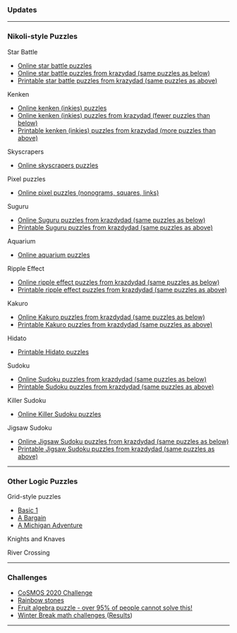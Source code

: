 ### Updates


---

### Nikoli-style Puzzles

Star Battle
   * <a href="https://www.puzzle-star-battle.com/"> Online star battle puzzles </a>
   * <a href="https://krazydad.com/tablet/starbattle/"> Online star battle puzzles from krazydad (same puzzles as below) </a>
   * <a href="https://krazydad.com/starbattle/"> Printable star battle puzzles from krazydad (same puzzles as above) </a>

Kenken
   * <a href="http://www.kenkenpuzzle.com/play_now"> Online kenken (inkies) puzzles </a>
   * <a href="https://krazydad.com/tablet/inkies/"> Online kenken (inkies) puzzles from krazydad (fewer puzzles than below) </a>
   * <a href="https://krazydad.com/inkies/"> Printable kenken (inkies) puzzles from krazydad (more puzzles than above) </a>

Skyscrapers
   * <a href="https://www.puzzle-skyscrapers.com/"> Online skyscrapers puzzles </a>

Pixel puzzles
   * <a href="https://picture-enigmas.com/"> Online pixel puzzles (nonograms, squares, links) </a>

Suguru
   * <a href="https://krazydad.com/tablet/suguru/"> Online Suguru puzzles from krazdydad (same puzzles as below) </a>
   * <a href="https://krazydad.com/suguru/"> Printable Suguru puzzles from krazdydad (same puzzles as above) </a>

Aquarium
   * <a href="https://www.puzzle-aquarium.com/"> Online aquarium puzzles </a>

Ripple Effect
   * <a href="https://krazydad.com/tablet/ripple/"> Online ripple effect puzzles from krazdydad (same puzzles as below) </a>
   * <a href="https://krazydad.com/ripple/"> Printable ripple effect puzzles from krazdydad (same puzzles as above) </a>

Kakuro
   * <a href="https://krazydad.com/tablet/kakuro/"> Online Kakuro puzzles from krazdydad (same puzzles as below) </a>
   * <a href="https://krazydad.com/kakuro/"> Printable Kakuro puzzles from krazdydad (same puzzles as above) </a>

Hidato
   * <a href="https://www.puzzlesandbrains.com/Hidato.php"> Printable Hidato puzzles </a>

Sudoku
   * <a href="https://krazydad.com/tablet/sudoku/"> Online Sudoku puzzles from krazdydad (same puzzles as below) </a>
   * <a href="https://krazydad.com/sudoku/"> Printable Sudoku puzzles from krazdydad (same puzzles as above) </a>

Killer Sudoku
   * <a href="https://www.puzzle-killer-sudoku.com/"> Online Killer Sudoku puzzles </a>

<!--* <a href="https://krazydad.com/tablet/killersudoku/"> Online Killer Sudoku puzzles from krazdydad (same puzzles as below) </a>
   * <a href="https://krazydad.com/killersudoku/"> Printable Killer Sudoku puzzles from krazdydad (same puzzles as above) </a>-->

Jigsaw Sudoku
   * <a href="https://krazydad.com/tablet/jigsaw/"> Online Jigsaw Sudoku puzzles from krazdydad (same puzzles as below) </a>
   * <a href="https://krazydad.com/jigsaw/"> Printable Jigsaw Sudoku puzzles from krazdydad (same puzzles as above) </a>



---

### Other Logic Puzzles


Grid-style puzzles
   * <a href="https://www.ahapuzzles.com/logic/logic-puzzles/basic-1/"> Basic 1 </a>
   * <a href="https://www.ahapuzzles.com/logic/logic-puzzles/a-bargain/"> A Bargain </a>    
   * <a href="https://www.ahapuzzles.com/logic/logic-puzzles/a-michigan-adventure/"> A Michigan Adventure </a>


Knights and Knaves


River Crossing


---

### Challenges 

* <a href="https://vincentchan02.wixsite.com/cosmospuzzle"> CoSMOS 2020 Challenge</a> 
* <a href="https://vchan2.github.io/Challenges/Rainbow_Stones.pdf"> Rainbow stones </a>
* <a href="https://vchan2.github.io/Challenges/Fruit_puzzle.pdf"> Fruit algebra puzzle - over 95% of people cannot solve this! </a>
* <a href="https://vchan2.github.io/Challenges/2020-21Winter_Break.pdf"> Winter Break math challenges </a> (<a href="https://vchan2.github.io/Challenges/2020-21Winter_Break_winners.pdf">Results</a>)


---

